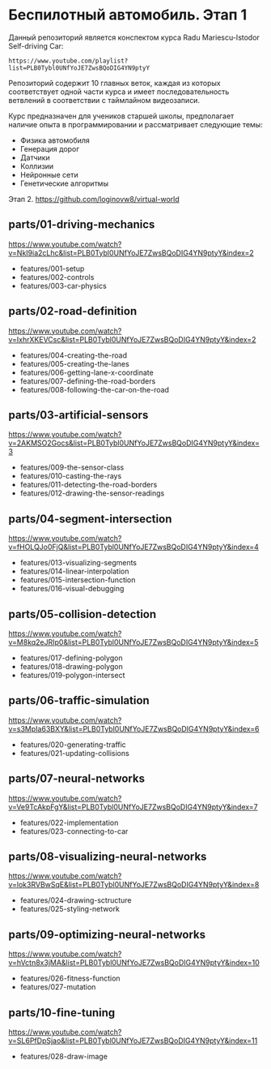 # Беспилотный автомобиль. Этап 1

Данный репозиторий является конспектом курса Radu Mariescu-Istodor Self-driving Car:

    https://www.youtube.com/playlist?list=PLB0Tybl0UNfYoJE7ZwsBQoDIG4YN9ptyY

Репозиторий содержит 10 главных веток, каждая из которых соответствует одной части курса
и имеет последовательность ветвлений в соответствии с таймлайном видеозаписи.

Курс предназначен для учеников старшей школы, предполагает наличие опыта в
программировании и рассматривает следующие темы:

-   Физика автомобиля
-   Генерация дорог
-   Датчики
-   Коллизии
-   Нейронные сети
-   Генетические алгоритмы

Этап 2. https://github.com/loginovw8/virtual-world

## parts/01-driving-mechanics

https://www.youtube.com/watch?v=NkI9ia2cLhc&list=PLB0Tybl0UNfYoJE7ZwsBQoDIG4YN9ptyY&index=2

-   features/001-setup
-   features/002-controls
-   features/003-car-physics

## parts/02-road-definition

https://www.youtube.com/watch?v=IxhrXKEVCsc&list=PLB0Tybl0UNfYoJE7ZwsBQoDIG4YN9ptyY&index=2

-   features/004-creating-the-road
-   features/005-creating-the-lanes
-   features/006-getting-lane-x-coordinate
-   features/007-defining-the-road-borders
-   features/008-following-the-car-on-the-road

## parts/03-artificial-sensors

https://www.youtube.com/watch?v=2AKMSO2Gocs&list=PLB0Tybl0UNfYoJE7ZwsBQoDIG4YN9ptyY&index=3

-   features/009-the-sensor-class
-   features/010-casting-the-rays
-   features/011-detecting-the-road-borders
-   features/012-drawing-the-sensor-readings

## parts/04-segment-intersection

https://www.youtube.com/watch?v=fHOLQJo0FjQ&list=PLB0Tybl0UNfYoJE7ZwsBQoDIG4YN9ptyY&index=4

-   features/013-visualizing-segments
-   features/014-linear-interpolation
-   features/015-intersection-function
-   features/016-visual-debugging

## parts/05-collision-detection

https://www.youtube.com/watch?v=M8kq2eJRIp0&list=PLB0Tybl0UNfYoJE7ZwsBQoDIG4YN9ptyY&index=5

-   features/017-defining-polygon
-   features/018-drawing-polygon
-   features/019-polygon-intersect

## parts/06-traffic-simulation

https://www.youtube.com/watch?v=s3MpIa63BXY&list=PLB0Tybl0UNfYoJE7ZwsBQoDIG4YN9ptyY&index=6

-   features/020-generating-traffic
-   features/021-updating-collisions

## parts/07-neural-networks

https://www.youtube.com/watch?v=Ve9TcAkpFgY&list=PLB0Tybl0UNfYoJE7ZwsBQoDIG4YN9ptyY&index=7

-   features/022-implementation
-   features/023-connecting-to-car

## parts/08-visualizing-neural-networks

https://www.youtube.com/watch?v=lok3RVBwSqE&list=PLB0Tybl0UNfYoJE7ZwsBQoDIG4YN9ptyY&index=8

-   features/024-drawing-sctructure
-   features/025-styling-network

## parts/09-optimizing-neural-networks

https://www.youtube.com/watch?v=hVctn8x3jMA&list=PLB0Tybl0UNfYoJE7ZwsBQoDIG4YN9ptyY&index=10

-   features/026-fitness-function
-   features/027-mutation

## parts/10-fine-tuning

https://www.youtube.com/watch?v=SL6PfDpSjao&list=PLB0Tybl0UNfYoJE7ZwsBQoDIG4YN9ptyY&index=11

-   features/028-draw-image

